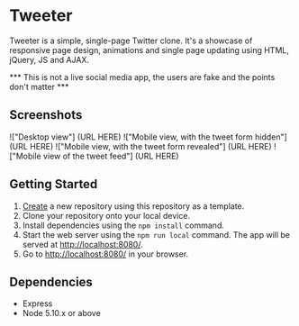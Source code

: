# Tweeter

Tweeter is a simple, single-page Twitter clone.
It's a showcase of responsive page design, animations and single page updating using HTML, jQuery, JS and AJAX.

*** This is not a live social media app, the users are fake and the points don't matter ***

## Screenshots

!["Desktop view"] (URL HERE)
!["Mobile view, with the tweet form hidden"] (URL HERE)
!["Mobile view, with the tweet form revealed"] (URL HERE)
!["Mobile view of the tweet feed"] (URL HERE)

## Getting Started

1. [Create](https://github.com/jdkopala/tweeter) a new repository using this repository as a template.
2. Clone your repository onto your local device.
3. Install dependencies using the `npm install` command.
3. Start the web server using the `npm run local` command. The app will be served at <http://localhost:8080/>.
4. Go to <http://localhost:8080/> in your browser.

## Dependencies

- Express
- Node 5.10.x or above
